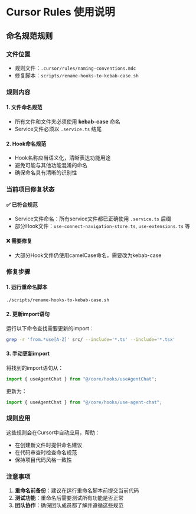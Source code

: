 # Cursor Rules 使用说明

## 命名规范规则

### 文件位置
- 规则文件：`.cursor/rules/naming-conventions.mdc`
- 修复脚本：`scripts/rename-hooks-to-kebab-case.sh`

### 规则内容

#### 1. 文件命名规范
- 所有文件和文件夹必须使用 **kebab-case** 命名
- Service文件必须以 `.service.ts` 结尾

#### 2. Hook命名规范
- Hook名称应当语义化，清晰表达功能用途
- 避免可能与其他功能混淆的命名
- 确保命名具有清晰的识别性

### 当前项目修复状态

#### ✅ 已符合规范
- Service文件命名：所有service文件都已正确使用 `.service.ts` 后缀
- 部分Hook文件：`use-connect-navigation-store.ts`, `use-extensions.ts` 等

#### ❌ 需要修复
- 大部分Hook文件仍使用camelCase命名，需要改为kebab-case

### 修复步骤

#### 1. 运行重命名脚本
```bash
./scripts/rename-hooks-to-kebab-case.sh
```

#### 2. 更新import语句
运行以下命令查找需要更新的import：
```bash
grep -r 'from.*use[A-Z]' src/ --include='*.ts' --include='*.tsx'
```

#### 3. 手动更新import
将找到的import语句从：
```typescript
import { useAgentChat } from "@/core/hooks/useAgentChat";
```
更新为：
```typescript
import { useAgentChat } from "@/core/hooks/use-agent-chat";
```

### 规则应用

这些规则会在Cursor中自动应用，帮助：
- 在创建新文件时提供命名建议
- 在代码审查时检查命名规范
- 保持项目代码风格一致性

### 注意事项

1. **重命名前备份**：建议在运行重命名脚本前提交当前代码
2. **测试功能**：重命名后需要测试所有功能是否正常
3. **团队协作**：确保团队成员都了解并遵循这些规范 